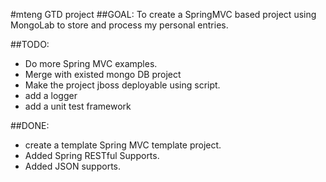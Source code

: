 #mteng GTD project
##GOAL:
To create a SpringMVC based project using MongoLab to store and process my personal entries.

##TODO:
* Do more Spring MVC examples.
* Merge with existed mongo DB project
* Make the project jboss deployable using script.
* add a logger
* add a unit test framework

##DONE:
* create a template Spring MVC template project.
* Added Spring RESTful Supports. 
* Added JSON supports.
